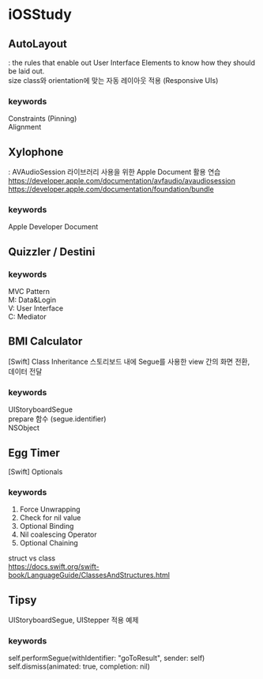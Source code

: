 # iOSStudy

## AutoLayout
: the rules that enable out User Interface Elements to know how they should be laid out.  
size class와 orientation에 맞는 자동 레이아웃 적용 (Responsive UIs)
 
 ### keywords
 Constraints (Pinning)  
 Alignment


## Xylophone
: AVAudioSession 라이브러리 사용을 위한 Apple Document 활용 연습  
https://developer.apple.com/documentation/avfaudio/avaudiosession  
https://developer.apple.com/documentation/foundation/bundle  

### keywords
Apple Developer Document


## Quizzler / Destini

### keywords
MVC Pattern  
M: Data&Login  
V: User Interface  
C: Mediator  


## BMI Calculator
[Swift] Class Inheritance
스토리보드 내에 Segue를 사용한 view 간의 화면 전환, 데이터 전달

### keywords
UIStoryboardSegue  
prepare 함수 (segue.identifier)  
NSObject  


## Egg Timer
[Swift]  Optionals

### keywords
1. Force Unwrapping
2. Check for nil value
3. Optional Binding
4. Nil coalescing Operator
5. Optional Chaining

struct vs class  
https://docs.swift.org/swift-book/LanguageGuide/ClassesAndStructures.html  

## Tipsy
UIStoryboardSegue, UIStepper 적용 예제

### keywords 
self.performSegue(withIdentifier: "goToResult", sender: self)  
self.dismiss(animated: true, completion: nil)  
